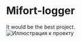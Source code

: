 # Mifort-logger
It would be the best project.  
![Иллюстрация к проекту](https://github.com/ArtemisTuzhik/ArtemisTuzhik.github.io/blob/master/images/sponge%20bob.jpg)
